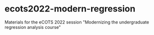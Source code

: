 # ecots2022-modern-regression
Materials for the eCOTS 2022 session "Modernizing the undergraduate regression analysis course"
